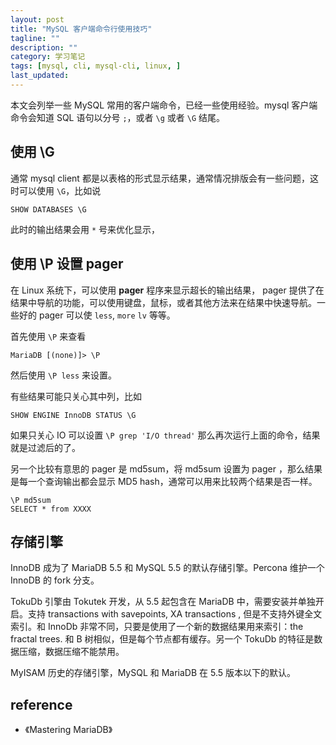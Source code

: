 ```yaml
---
layout: post
title: "MySQL 客户端命令行使用技巧"
tagline: ""
description: ""
category: 学习笔记
tags: [mysql, cli, mysql-cli, linux, ]
last_updated:
---
```


本文会列举一些 MySQL 常用的客户端命令，已经一些使用经验。mysql 客户端命令会知道 SQL 语句以分号 `;`，或者 `\g` 或者 `\G` 结尾。

## 使用 \G
通常 mysql client 都是以表格的形式显示结果，通常情况排版会有一些问题，这时可以使用 `\G`，比如说

    SHOW DATABASES \G

此时的输出结果会用 `*` 号来优化显示，

## 使用 \P 设置 pager

在 Linux 系统下，可以使用 **pager** 程序来显示超长的输出结果， pager 提供了在结果中导航的功能，可以使用键盘，鼠标，或者其他方法来在结果中快速导航。一些好的 pager 可以使 `less`, `more` `lv` 等等。

首先使用 `\P` 来查看

    MariaDB [(none)]> \P

然后使用 `\P less` 来设置。

有些结果可能只关心其中列，比如

    SHOW ENGINE InnoDB STATUS \G

如果只关心 IO 可以设置 `\P grep 'I/O thread'` 那么再次运行上面的命令，结果就是过滤后的了。

另一个比较有意思的 pager 是 md5sum，将 md5sum 设置为 pager ，那么结果是每一个查询输出都会显示 MD5 hash，通常可以用来比较两个结果是否一样。

    \P md5sum
    SELECT * from XXXX

## 存储引擎
InnoDB 成为了 MariaDB 5.5 和 MySQL 5.5 的默认存储引擎。Percona 维护一个 InnoDB 的 fork 分支。

TokuDb 引擎由 Tokutek 开发，从 5.5 起包含在 MariaDB 中，需要安装并单独开启。支持 transactions with savepoints, XA transactions , 但是不支持外键全文索引。和 InnoDb 非常不同，只要是使用了一个新的数据结果用来索引：the fractal trees. 和 B 树相似，但是每个节点都有缓存。另一个 TokuDb 的特征是数据压缩，数据压缩不能禁用。

MyISAM 历史的存储引擎，MySQL 和 MariaDB 在 5.5 版本以下的默认。

## reference

- 《Mastering MariaDB》



